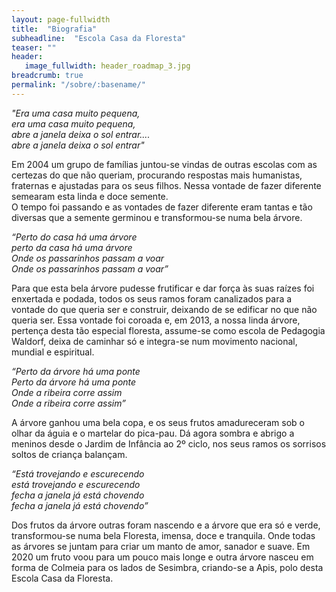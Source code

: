 ```yaml
---
layout: page-fullwidth
title:  "Biografia"
subheadline:  "Escola Casa da Floresta"
teaser: ""
header:
   image_fullwidth: header_roadmap_3.jpg
breadcrumb: true
permalink: "/sobre/:basename/"
---
```

*"Era uma casa muito pequena,<br>
era uma casa muito pequena,<br>
abre a janela deixa o sol entrar....<br>
abre a janela deixa o sol entrar"*

Em 2004 um grupo de famílias juntou-se vindas de outras escolas com as certezas do que não queriam, procurando respostas mais humanistas, fraternas e ajustadas para os seus filhos. Nessa vontade de fazer diferente semearam esta linda e doce semente.<br>
O tempo foi passando e as vontades de fazer diferente eram tantas e tão diversas que a semente germinou e transformou-se numa bela árvore.

*“Perto do casa há uma árvore<br>
perto da casa há uma árvore<br>
Onde os passarinhos passam a voar<br>
Onde os passarinhos passam a voar”*

Para que esta bela árvore pudesse frutificar e dar força às suas raízes foi enxertada e podada, todos os seus ramos foram canalizados para a vontade do que queria ser e construir, deixando de se edificar no que não queria ser. Essa vontade foi coroada e, em 2013, a nossa linda árvore, pertença desta tão especial floresta, assume-se como escola de Pedagogia Waldorf, deixa de caminhar só e integra-se num movimento nacional, mundial e espiritual.

*“Perto da árvore há uma ponte<br>
Perto da árvore há uma ponte<br>
Onde a ribeira corre assim<br>
Onde a ribeira corre assim”*

A árvore ganhou uma bela copa, e os seus frutos amadureceram sob o olhar da águia e o martelar do pica-pau. Dá agora sombra e abrigo a meninos desde o Jardim de Infância ao 2º ciclo, nos seus ramos os sorrisos soltos de criança balançam.

*“Está trovejando e escurecendo<br>
está trovejando e escurecendo<br>
fecha a janela já está chovendo<br>
fecha a janela já está chovendo”*

Dos frutos da árvore outras foram nascendo e a árvore que era só e verde, transformou-se numa bela Floresta, imensa, doce e tranquila. Onde todas as árvores se juntam para criar um manto de amor, sanador e suave. Em 2020 um fruto voou para um pouco mais longe e outra árvore nasceu em forma de Colmeia para os lados de Sesimbra, criando-se a Apis, polo desta Escola Casa da Floresta.
